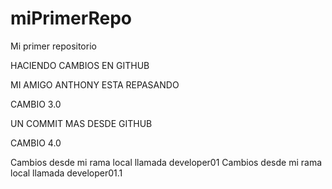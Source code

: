 # miPrimerRepo
Mi primer repositorio

HACIENDO CAMBIOS EN GITHUB 

MI AMIGO ANTHONY ESTA REPASANDO 

CAMBIO 3.0

UN COMMIT MAS DESDE GITHUB

CAMBIO 4.0


Cambios desde mi rama local llamada developer01
Cambios desde mi rama local llamada developer01.1